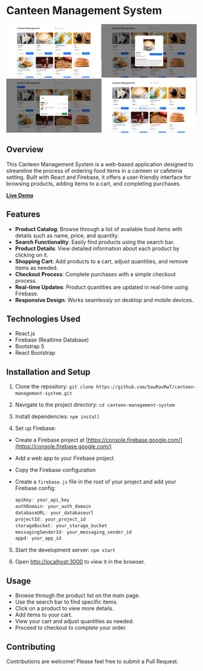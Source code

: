 # Canteen Management System
<img src="./Images/project-1.png" width="50%"><img src="./Images/project-2.png" width="50%">
<img src="./Images/project-3.png" width="50%"><img src="./Images/project-4.png" width="50%">

## Overview

This Canteen Management System is a web-based application designed to streamline the process of ordering food items in a canteen or cafeteria setting. Built with React and Firebase, it offers a user-friendly interface for browsing products, adding items to a cart, and completing purchases.

**[Live Demo](https://sauravrwt.github.io/Canteen-Management/)**

## Features

- **Product Catalog**: Browse through a list of available food items with details such as name, price, and quantity.
- **Search Functionality**: Easily find products using the search bar.
- **Product Details**: View detailed information about each product by clicking on it.
- **Shopping Cart**: Add products to a cart, adjust quantities, and remove items as needed.
- **Checkout Process**: Complete purchases with a simple checkout process.
- **Real-time Updates**: Product quantities are updated in real-time using Firebase.
- **Responsive Design**: Works seamlessly on desktop and mobile devices.

## Technologies Used

- React.js
- Firebase (Realtime Database)
- Bootstrap 5
- React Bootstrap

## Installation and Setup

1. Clone the repository: `git clone https://github.com/SauRavRwT/canteen-management-system.git`

2. Navigate to the project directory: `cd canteen-management-system`

3. Install dependencies: `npm install`

4. Set up Firebase:
- Create a Firebase project at [https://console.firebase.google.com/](https://console.firebase.google.com/)
- Add a web app to your Firebase project
- Copy the Firebase configuration
- Create a `firebase.js` file in the root of your project and add your Firebase config:

  ```firebase.js
  apiKey: your_api_key
  authDomain: your_auth_domain
  databaseURL: your_databaseurl
  projectId: your_project_id
  storageBucket: your_storage_bucket
  messagingSenderId: your_messaging_sender_id
  appd: your_app_id
  ```

5. Start the development server: `npm start`

6. Open [http://localhost:3000](http://localhost:3000) to view it in the browser.

## Usage

- Browse through the product list on the main page.
- Use the search bar to find specific items.
- Click on a product to view more details.
- Add items to your cart.
- View your cart and adjust quantities as needed.
- Proceed to checkout to complete your order.

## Contributing

Contributions are welcome! Please feel free to submit a Pull Request.